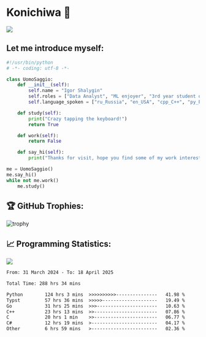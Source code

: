 # Konichiwa 👋
![](https://komarev.com/ghpvc/?username=IgorFandre&color=brightgreen)

## Let me introduce myself:
```py
#!/usr/bin/python
# -*- coding: utf-8 -*-

class UomoSaggio:
    def __init__(self):
        self.name = "Igor Shalygin"
        self.roles = ["Data Analyst", "ML enjoyer", "3rd year student of MIPT"]
        self.language_spoken = ["ru_Russia", "en_USA", "cpp_C++", "py_Python", "go_Golang"]

    def study(self):
        print("Crazy tapping the keyboard!")
        return True

    def work(self):
        return False

    def say_hi(self):
        print("Thanks for visit, hope you find some of my work interesting.")

me = UomoSaggio()
me.say_hi()
while not me.work()
    me.study()
```

## 🏆 GitHub Trophies:
![trophy](https://github-profile-trophy.vercel.app/?username=IgorFandre&title=MultiLanguage,Repositories,Commits,Experience,PullRequest,Reviews)

## 📈 Programming Statistics:

![](https://github-profile-summary-cards.vercel.app/api/cards/profile-details?username=IgorFandre&theme=solarized_dark)

<!--START_SECTION:waka-->

```txt
From: 31 March 2024 - To: 18 April 2025

Total Time: 288 hrs 34 mins

Python        124 hrs 3 mins  >>>>>>>>>>---------------   41.98 %
Typst         57 hrs 36 mins  >>>>>--------------------   19.49 %
Go            31 hrs 25 mins  >>>----------------------   10.63 %
C++           23 hrs 13 mins  >>-----------------------   07.86 %
C             20 hrs 1 min    >>-----------------------   06.77 %
C#            12 hrs 19 mins  >------------------------   04.17 %
Other         6 hrs 59 mins   >------------------------   02.36 %
```

<!--END_SECTION:waka-->
